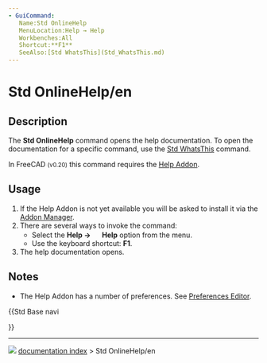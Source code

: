 ```yaml
---
- GuiCommand:
   Name:Std OnlineHelp
   MenuLocation:Help → Help
   Workbenches:All
   Shortcut:**F1**
   SeeAlso:[Std WhatsThis](Std_WhatsThis.md)
---
```


# Std OnlineHelp/en

## Description

The **Std OnlineHelp** command opens the help documentation. To open the documentation for a specific command, use the [Std WhatsThis](Std_WhatsThis.md) command.

In FreeCAD <small>(v0.20)</small>  this command requires the [Help Addon](https://github.com/FreeCAD/FreeCAD-Help).

## Usage

1.  If the Help Addon is not yet available you will be asked to install it via the [Addon Manager](Std_AddonMgr.md).
2.  There are several ways to invoke the command:
    -   Select the **Help → <img src="images/Std_OnlineHelp.svg" width=16px> Help** option from the menu.
    -   Use the keyboard shortcut: **F1**.
3.  The help documentation opens.

## Notes

-   The Help Addon has a number of preferences. See [Preferences Editor](Preferences_Editor#Help.md).





{{Std Base navi

}}



---
![](images/Button_right.svg) [documentation index](../README.md) > Std OnlineHelp/en
